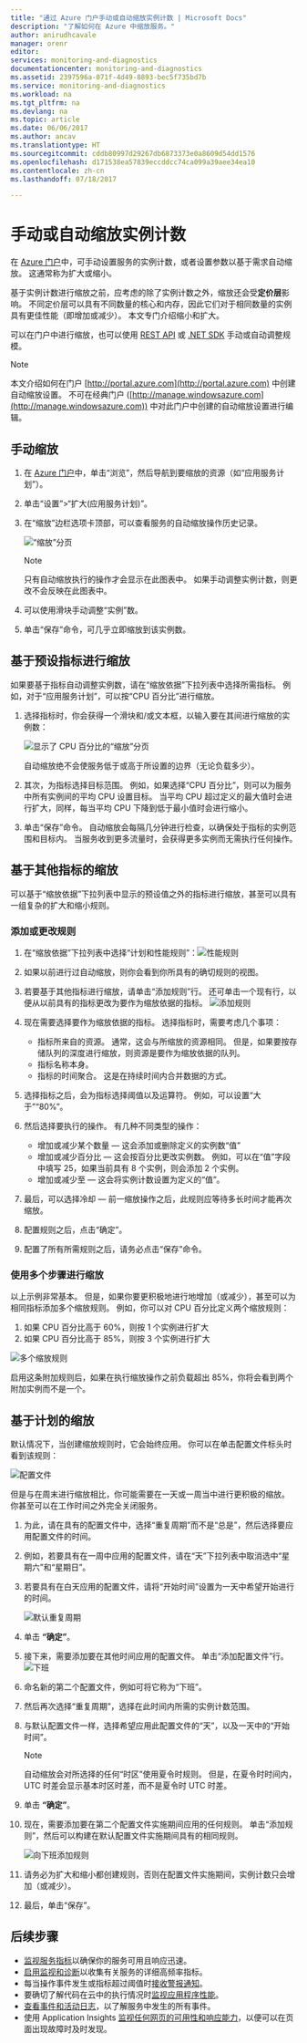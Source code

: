 ```yaml
---
title: "通过 Azure 门户手动或自动缩放实例计数 | Microsoft Docs"
description: "了解如何在 Azure 中缩放服务。"
author: anirudhcavale
manager: orenr
editor: 
services: monitoring-and-diagnostics
documentationcenter: monitoring-and-diagnostics
ms.assetid: 2397596a-071f-4d49-8893-bec5f735bd7b
ms.service: monitoring-and-diagnostics
ms.workload: na
ms.tgt_pltfrm: na
ms.devlang: na
ms.topic: article
ms.date: 06/06/2017
ms.author: ancav
ms.translationtype: HT
ms.sourcegitcommit: cddb80997d29267db6873373e0a8609d54dd1576
ms.openlocfilehash: d171538ea57839eccddcc74ca099a39aee34ea10
ms.contentlocale: zh-cn
ms.lasthandoff: 07/18/2017

---
```

# <a name="scale-instance-count-manually-or-automatically"></a>手动或自动缩放实例计数
在 [Azure 门户](https://portal.azure.com/)中，可手动设置服务的实例计数，或者设置参数以基于需求自动缩放。 这通常称为扩大或缩小。

基于实例计数进行缩放之前，应考虑的除了实例计数之外，缩放还会受**定价层**影响。 不同定价层可以具有不同数量的核心和内存，因此它们对于相同数量的实例具有更佳性能（即增加或减少）。 本文专门介绍缩小和扩大。

可以在门户中进行缩放，也可以使用 [REST API](https://msdn.microsoft.com/library/azure/dn931953.aspx) 或 [.NET SDK](http://www.nuget.org/packages/Microsoft.Azure.Management.Monitor) 手动或自动调整规模。

> [!NOTE]
> 本文介绍如何在门户 [http://portal.azure.com](http://portal.azure.com) 中创建自动缩放设置。 不可在经典门户 ([http://manage.windowsazure.com](http://manage.windowsazure.com)) 中对此门户中创建的自动缩放设置进行编辑。
> 
> 

## <a name="scaling-manually"></a>手动缩放
1. 在 [Azure 门户](https://portal.azure.com/)中，单击“浏览”，然后导航到要缩放的资源（如“应用服务计划”）。
2. 单击“设置”>“扩大(应用服务计划)”。
3. 在“缩放”边栏选项卡顶部，可以查看服务的自动缩放操作历史记录。
   
    ![“缩放”分页](./media/insights-how-to-scale/Insights_ScaleBladeDayZero.png)
   
   > [!NOTE]
   > 只有自动缩放执行的操作才会显示在此图表中。 如果手动调整实例计数，则更改不会反映在此图表中。
   > 
   > 
4. 可以使用滑块手动调整“实例”数。
5. 单击“保存”命令，可几乎立即缩放到该实例数。

## <a name="scaling-based-on-a-pre-set-metric"></a>基于预设指标进行缩放
如果要基于指标自动调整实例数，请在“缩放依据”下拉列表中选择所需指标。 例如，对于“应用服务计划”，可以按“CPU 百分比”进行缩放。

1. 选择指标时，你会获得一个滑块和/或文本框，以输入要在其间进行缩放的实例数：
   
    ![显示了 CPU 百分比的“缩放”分页](./media/insights-how-to-scale/Insights_ScaleBladeCPU.png)
   
    自动缩放绝不会使服务低于或高于所设置的边界（无论负载多少）。
2. 其次，为指标选择目标范围。 例如，如果选择“CPU 百分比”，则可以为服务中所有实例间的平均 CPU 设置目标。 当平均 CPU 超过定义的最大值时会进行扩大，同样，每当平均 CPU 下降到低于最小值时会进行缩小。
3. 单击“保存”命令。 自动缩放会每隔几分钟进行检查，以确保处于指标的实例范围和目标内。 当服务收到更多流量时，会获得更多实例而无需执行任何操作。

## <a name="scale-based-on-other-metrics"></a>基于其他指标的缩放
可以基于“缩放依据”下拉列表中显示的预设值之外的指标进行缩放，甚至可以具有一组复杂的扩大和缩小规则。

### <a name="adding-or-changing-a-rule"></a>添加或更改规则
1. 在“缩放依据”下拉列表中选择“计划和性能规则”：![性能规则](./media/insights-how-to-scale/Insights_PerformanceRules.png)
2. 如果以前进行过自动缩放，则你会看到你所具有的确切规则的视图。
3. 若要基于其他指标进行缩放，请单击“添加规则”行。 还可单击一个现有行，以便从以前具有的指标更改为要作为缩放依据的指标。
   ![添加规则](./media/insights-how-to-scale/Insights_AddRule.png)
4. 现在需要选择要作为缩放依据的指标。 选择指标时，需要考虑几个事项：
   
   * 指标所来自的资源。 通常，这会与所缩放的资源相同。 但是，如果要按存储队列的深度进行缩放，则资源是要作为缩放依据的队列。
   * 指标名称本身。
   * 指标的时间聚合。 这是在持续时间内合并数据的方式。
5. 选择指标之后，会为指标选择阈值以及运算符。 例如，可以设置“大于”“80%”。
6. 然后选择要执行的操作。 有几种不同类型的操作：
   
   * 增加或减少某个数量 — 这会添加或删除定义的实例数“值”
   * 增加或减少百分比 — 这会按百分比更改实例数。 例如，可以在“值”字段中填写 25，如果当前具有 8 个实例，则会添加 2 个实例。
   * 增加或减少至 — 这会将实例计数设置为定义的“值”。
7. 最后，可以选择冷却 — 前一缩放操作之后，此规则应等待多长时间才能再次缩放。
8. 配置规则之后，点击“确定”。
9. 配置了所有所需规则之后，请务必点击“保存”命令。

### <a name="scaling-with-multiple-steps"></a>使用多个步骤进行缩放
以上示例非常基本。 但是，如果你要更积极地进行地增加（或减少），甚至可以为相同指标添加多个缩放规则。 例如，你可以对 CPU 百分比定义两个缩放规则：

1. 如果 CPU 百分比高于 60%，则按 1 个实例进行扩大
2. 如果 CPU 百分比高于 85%，则按 3 个实例进行扩大

![多个缩放规则](./media/insights-how-to-scale/Insights_MultipleScaleRules.png)

启用这条附加规则后，如果在执行缩放操作之前负载超出 85%，你将会看到两个附加实例而不是一个。

## <a name="scale-based-on-a-schedule"></a>基于计划的缩放
默认情况下，当创建缩放规则时，它会始终应用。 你可以在单击配置文件标头时看到该规则：

![配置文件](./media/insights-how-to-scale/Insights_Profile.png)

但是与在周末进行缩放相比，你可能需要在一天或一周当中进行更积极的缩放。 你甚至可以在工作时间之外完全关闭服务。

1. 为此，请在具有的配置文件中，选择“重复周期”而不是“总是”，然后选择要应用配置文件的时间。
2. 例如，若要具有在一周中应用的配置文件，请在“天”下拉列表中取消选中“星期六”和“星期日”。
3. 若要具有在白天应用的配置文件，请将“开始时间”设置为一天中希望开始进行的时间。
   
    ![默认重复周期](./media/insights-how-to-scale/Insights_ProfileRecurrence.png)
4. 单击 **“确定”**。
5. 接下来，需要添加要在其他时间应用的配置文件。 单击“添加配置文件”行。
    ![下班](./media/insights-how-to-scale/Insights_ProfileOffWork.png)
6. 命名新的第二个配置文件，例如可将它称为“下班”。
7. 然后再次选择“重复周期”，选择在此时间内所需的实例计数范围。
8. 与默认配置文件一样，选择希望应用此配置文件的“天”，以及一天中的“开始时间”。
   
   > [!NOTE]
   > 自动缩放会对所选择的任何“时区”使用夏令时规则。 但是，在夏令时时间内，UTC 时差会显示基本时区时差，而不是夏令时 UTC 时差。
   > 
   > 
9. 单击 **“确定”**。
10. 现在，需要添加要在第二个配置文件实施期间应用的任何规则。 单击“添加规则”，然后可以构建在默认配置文件实施期间具有的相同规则。
    
    ![向下班添加规则](./media/insights-how-to-scale/Insights_RuleOffWork.png)
11. 请务必为扩大和缩小都创建规则，否则在配置文件实施期间，实例计数只会增加（或减少）。
12. 最后，单击“保存”。

## <a name="next-steps"></a>后续步骤
* [监视服务指标](insights-how-to-customize-monitoring.md)以确保你的服务可用且响应迅速。
* [启用监视和诊断](insights-how-to-use-diagnostics.md)以收集有关服务的详细高频率指标。
* 每当操作事件发生或指标超过阈值时[接收警报通知](insights-receive-alert-notifications.md)。
* 要确切了解代码在云中的执行情况时[监视应用程序性能](../application-insights/app-insights-azure-web-apps.md)。
* [查看事件和活动日志](insights-debugging-with-events.md)，以了解服务中发生的所有事件。
* 使用 Application Insights [监视任何网页的可用性和响应能力](../application-insights/app-insights-monitor-web-app-availability.md)，以便可以在页面出现故障时及时发现。


